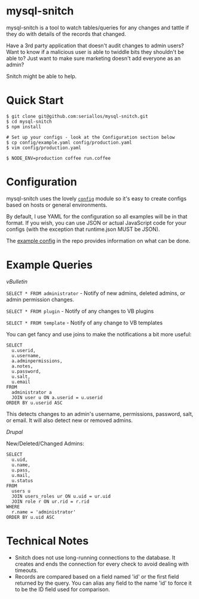 mysql-snitch
============

mysql-snitch is a tool to watch tables/queries for any changes and tattle if
they do with details of the records that changed.

Have a 3rd party application that doesn't audit changes to admin users?  Want to
know if a malicious user is able to twiddle bits they shouldn't be able to?
Just want to make sure marketing doesn't add everyone as an admin?

Snitch might be able to help.

Quick Start
===========

    $ git clone git@github.com:seriallos/mysql-snitch.git
    $ cd mysql-snitch
    $ npm install

    # Set up your configs - look at the Configuration section below
    $ cp config/example.yaml config/production.yaml
    $ vim config/production.yaml

    $ NODE_ENV=production coffee run.coffee

Configuration
=============

mysql-snitch uses the lovely [`config`][config] module so it's easy to create
configs based on hosts or general environments.

By default, I use YAML for the configuration so all examples will be in that
format.  If you wish, you can use JSON or actual JavaScript code for your
configs (with the exception that runtime.json MUST be JSON).

The [example config][example config] in the repo provides information on what can
be done.

[config]: https://github.com/lorenwest/node-config
[example config]: /config/example.yaml

Example Queries
===============

*vBulletin*

`SELECT * FROM administrator` - Notify of new admins, deleted admins, or admin
permission changes.

`SELECT * FROM plugin` - Notify of any changes to VB plugins

`SELECT * FROM template` - Notify of any change to VB templates

You can get fancy and use joins to make the notifications a bit more useful:

    SELECT
      u.userid,
      u.username,
      a.adminpermissions,
      a.notes,
      u.password,
      u.salt,
      u.email
    FROM
      administrator a
      JOIN user u ON a.userid = u.userid
    ORDER BY u.userid ASC

This detects changes to an admin's username, permissions, password, salt, or
email.  It will also detect new or removed admins.

*Drupal*

New/Deleted/Changed Admins:

    SELECT
      u.uid,
      u.name,
      u.pass,
      u.mail,
      u.status
    FROM
      users u
      JOIN users_roles ur ON u.uid = ur.uid
      JOIN role r ON ur.rid = r.rid
    WHERE
      r.name = 'administrator'
    ORDER BY u.uid ASC


Technical Notes
===============

* Snitch does not use long-running connections to the database.  It creates and
  ends the connection for every check to avoid dealing with timeouts.
* Records are compared based on a field named 'id' or the first field returned
  by the query.  You can alias any field to the name 'id' to force it to be the
  ID field used for comparison.
